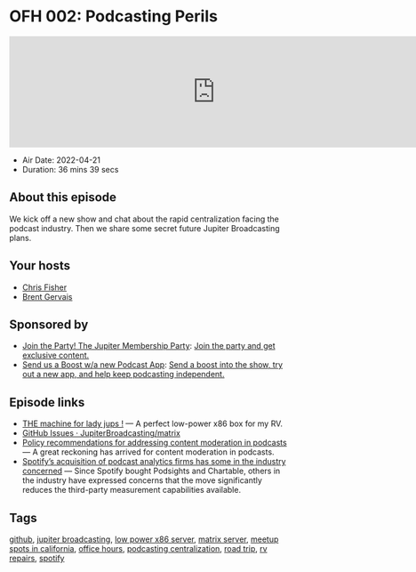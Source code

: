 # OFH 002: Podcasting Perils

<iframe src="https://player.fireside.fm/v2/MkcqFyfv+8PKOGt1o?theme=dark" width="740" height="200" frameborder="0" scrolling="no"></iframe>

* Air Date: 2022-04-21
* Duration: 36 mins 39 secs

## About this episode

We kick off a new show and chat about the rapid centralization facing the podcast industry. Then we share some secret future Jupiter Broadcasting plans.

## Your hosts
* [Chris Fisher](https://www.officehours.hair/hosts/chrislas)
* [Brent Gervais](https://www.officehours.hair/hosts/brentgervais)

## Sponsored by

  * [Join the Party! The Jupiter Membership Party](https://www.jupiter.party/): [Join the party and get exclusive content. ](https://www.jupiter.party/)
  * [Send us a Boost w/a new Podcast App](http://newpodcastapps.com/): [Send a boost into the show, try out a new app, and help keep podcasting independent. ](http://newpodcastapps.com/)



## Episode links

  * [THE machine for lady jups !](https://paste.docs.lol/code/HawsRealty "THE machine for lady jups !") — A perfect low-power x86 box for my RV.
  * [GitHub Issues · JupiterBroadcasting/matrix](https://github.com/JupiterBroadcasting/matrix/issues "GitHub Issues · JupiterBroadcasting/matrix")
  * [Policy recommendations for addressing content moderation in podcasts](https://www.brookings.edu/techstream/policy-recommendations-for-addressing-content-moderation-in-podcasts/ "Policy recommendations for addressing content moderation in podcasts") — A great reckoning has arrived for content moderation in podcasts. 
  * [Spotify’s acquisition of podcast analytics firms has some in the industry concerned](https://www.morningbrew.com/marketing/stories/2022/04/15/spotify-s-acquisition-of-podcast-analytics-firms-has-some-in-the-industry-concerned "Spotify’s acquisition of podcast analytics firms has some in the industry concerned") — Since Spotify bought Podsights and Chartable, others in the industry have expressed concerns that the move significantly reduces the third-party measurement capabilities available.



## Tags

[github](https://www.officehours.hair/tags/github), [jupiter broadcasting](https://www.officehours.hair/tags/jupiter%20broadcasting), [low power x86 server](https://www.officehours.hair/tags/low%20power%20x86%20server), [matrix server](https://www.officehours.hair/tags/matrix%20server), [meetup spots in california](https://www.officehours.hair/tags/meetup%20spots%20in%20california), [office hours](https://www.officehours.hair/tags/office%20hours), [podcasting centralization](https://www.officehours.hair/tags/podcasting%20centralization), [road trip](https://www.officehours.hair/tags/road%20trip), [rv repairs](https://www.officehours.hair/tags/rv%20repairs), [spotify](https://www.officehours.hair/tags/spotify)